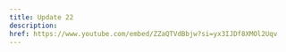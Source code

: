 ```yaml
---
title: Update 22
description: 
href: https://www.youtube.com/embed/ZZaQTVdBbjw?si=yx3IJDf8XMOl2Uqv
---
```

